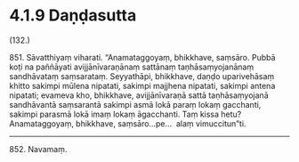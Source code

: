 # 4.1.9 Daṇḍasutta

(132.)

851\. Sāvatthiyaṃ viharati. “Anamataggoyaṃ, bhikkhave, saṃsāro. Pubbā koṭi na paññāyati avijjānīvaraṇānaṃ sattānaṃ taṇhāsaṃyojanānaṃ sandhāvataṃ saṃsarataṃ. Seyyathāpi, bhikkhave, daṇḍo uparivehāsaṃ khitto sakimpi mūlena nipatati, sakimpi majjhena nipatati, sakimpi antena nipatati; evameva kho, bhikkhave, avijjānīvaraṇā sattā taṇhāsaṃyojanā sandhāvantā saṃsarantā sakimpi asmā lokā paraṃ lokaṃ gacchanti, sakimpi parasmā lokā imaṃ lokaṃ āgacchanti. Taṃ kissa hetu? Anamataggoyaṃ, bhikkhave, saṃsāro…pe…  alaṃ vimuccitun”ti.

---

852\. Navamaṃ.
